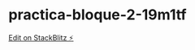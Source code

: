# practica-bloque-2-19m1tf

[Edit on StackBlitz ⚡️](https://stackblitz.com/edit/practica-bloque-2-19m1tf)